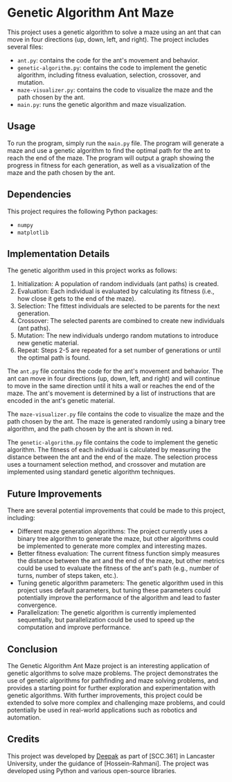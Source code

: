 Genetic Algorithm Ant Maze
==========================

This project uses a genetic algorithm to solve a maze using an ant that can move in four directions (up, down, left, and right). The project includes several files:

-   `ant.py`: contains the code for the ant's movement and behavior.
-   `genetic-algorithm.py`: contains the code to implement the genetic algorithm, including fitness evaluation, selection, crossover, and mutation.
-   `maze-visualizer.py`: contains the code to visualize the maze and the path chosen by the ant.
-   `main.py`: runs the genetic algorithm and maze visualization.

Usage
-----

To run the program, simply run the `main.py` file. The program will generate a maze and use a genetic algorithm to find the optimal path for the ant to reach the end of the maze. The program will output a graph showing the progress in fitness for each generation, as well as a visualization of the maze and the path chosen by the ant.

Dependencies
------------

This project requires the following Python packages:

-   `numpy`
-   `matplotlib`

Implementation Details
----------------------

The genetic algorithm used in this project works as follows:

1.  Initialization: A population of random individuals (ant paths) is created.
2.  Evaluation: Each individual is evaluated by calculating its fitness (i.e., how close it gets to the end of the maze).
3.  Selection: The fittest individuals are selected to be parents for the next generation.
4.  Crossover: The selected parents are combined to create new individuals (ant paths).
5.  Mutation: The new individuals undergo random mutations to introduce new genetic material.
6.  Repeat: Steps 2-5 are repeated for a set number of generations or until the optimal path is found.

The `ant.py` file contains the code for the ant's movement and behavior. The ant can move in four directions (up, down, left, and right) and will continue to move in the same direction until it hits a wall or reaches the end of the maze. The ant's movement is determined by a list of instructions that are encoded in the ant's genetic material.

The `maze-visualizer.py` file contains the code to visualize the maze and the path chosen by the ant. The maze is generated randomly using a binary tree algorithm, and the path chosen by the ant is shown in red.

The `genetic-algorithm.py` file contains the code to implement the genetic algorithm. The fitness of each individual is calculated by measuring the distance between the ant and the end of the maze. The selection process uses a tournament selection method, and crossover and mutation are implemented using standard genetic algorithm techniques.

Future Improvements
-------------------

There are several potential improvements that could be made to this project, including:

-   Different maze generation algorithms: The project currently uses a binary tree algorithm to generate the maze, but other algorithms could be implemented to generate more complex and interesting mazes.
-   Better fitness evaluation: The current fitness function simply measures the distance between the ant and the end of the maze, but other metrics could be used to evaluate the fitness of the ant's path (e.g., number of turns, number of steps taken, etc.).
-   Tuning genetic algorithm parameters: The genetic algorithm used in this project uses default parameters, but tuning these parameters could potentially improve the performance of the algorithm and lead to faster convergence.
-   Parallelization: The genetic algorithm is currently implemented sequentially, but parallelization could be used to speed up the computation and improve performance.

Conclusion
----------

The Genetic Algorithm Ant Maze project is an interesting application of genetic algorithms to solve maze problems. The project demonstrates the use of genetic algorithms for pathfinding and maze solving problems, and provides a starting point for further exploration and experimentation with genetic algorithms. With further improvements, this project could be extended to solve more complex and challenging maze problems, and could potentially be used in real-world applications such as robotics and automation.

Credits
-------

This project was developed by [Deepak](https://github.com/Deepak-0801) as part of [SCC.361] in Lancaster University, under the guidance of [Hossein-Rahmani]. The project was developed using Python and various open-source libraries.
